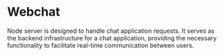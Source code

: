 # Webchat
Node server is designed to handle chat application requests. It serves as the backend infrastructure for a chat application, providing the necessary functionality to facilitate real-time communication between users.
